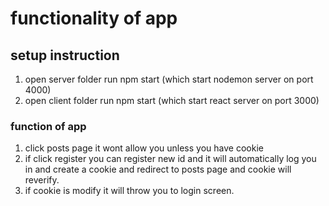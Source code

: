 # functionality of app

## setup instruction

1. open server folder run npm start (which start nodemon server on port 4000)
2. open client folder run npm start (which start react server on port 3000)

### function of app

1. click posts page it wont allow you unless you have cookie
2. if click register you can register new id and it will automatically log you in and create a cookie and redirect to posts page and cookie will reverify.
3. if cookie is modify it will throw you to login screen.
